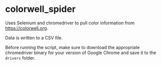 # colorwell_spider

Uses Selenium and chromedriver to pull color information
from https://colorwell.org.

Data is written to a CSV file.

Before running the script, make sure to download the appropriate
chromedriver binary for your version of Google Chrome and save it
to the `drivers` folder.

